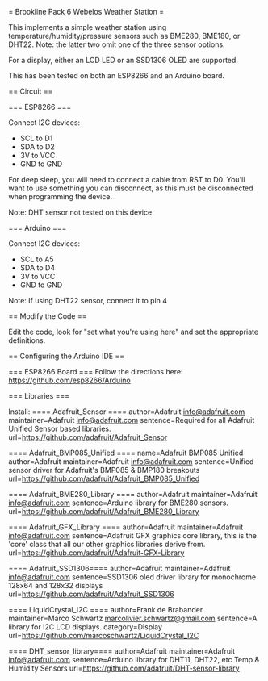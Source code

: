 
= Brookline Pack 6 Webelos Weather Station =

This implements a simple weather station using temperature/humidity/pressure
sensors such as BME280, BME180, or DHT22. Note: the latter two omit one of the three
sensor options.

For a display, either an LCD LED or an SSD1306 OLED are supported.

This has been tested on both an ESP8266 and an Arduino board.

== Circuit ==

=== ESP8266 ===

Connect I2C devices:
* SCL to D1
* SDA to D2
* 3V  to VCC
* GND to GND

For deep sleep, you will need
to connect a cable from RST to D0. You'll want
to use something you can disconnect, as this must
be disconnected when programming the device.

Note: DHT sensor not tested on this device.

=== Arduino ===

Connect I2C devices:
* SCL to A5
* SDA to D4
* 3V  to VCC
* GND to GND

Note: If using DHT22 sensor, connect it to pin 4

== Modify the Code ==

Edit the code, look for "set what you're using here"
and set the appropriate definitions.


== Configuring the Arduino IDE ==

=== ESP8266 Board ===
Follow the directions here:
https://github.com/esp8266/Arduino


=== Libraries ===

Install:
==== Adafruit_Sensor ====
author=Adafruit <info@adafruit.com>
maintainer=Adafruit <info@adafruit.com>
sentence=Required for all Adafruit Unified Sensor based libraries.
url=https://github.com/adafruit/Adafruit_Sensor

==== Adafruit_BMP085_Unified ====
name=Adafruit BMP085 Unified
author=Adafruit
maintainer=Adafruit <info@adafruit.com>
sentence=Unified sensor driver for Adafruit's BMP085 & BMP180 breakouts
url=https://github.com/adafruit/Adafruit_BMP085_Unified

==== Adafruit_BME280_Library ====
author=Adafruit
maintainer=Adafruit <info@adafruit.com>
sentence=Arduino library for BME280 sensors.
url=https://github.com/adafruit/Adafruit_BME280_Library


==== Adafruit_GFX_Library ====
author=Adafruit
maintainer=Adafruit <info@adafruit.com>
sentence=Adafruit GFX graphics core library, this is the 'core' class that all our other graphics libraries derive from.
url=https://github.com/adafruit/Adafruit-GFX-Library


==== Adafruit_SSD1306====
author=Adafruit
maintainer=Adafruit <info@adafruit.com>
sentence=SSD1306 oled driver library for monochrome 128x64 and 128x32 displays
url=https://github.com/adafruit/Adafruit_SSD1306


==== LiquidCrystal_I2C ====
author=Frank de Brabander
maintainer=Marco Schwartz <marcolivier.schwartz@gmail.com>
sentence=A library for I2C LCD displays.
category=Display
url=https://github.com/marcoschwartz/LiquidCrystal_I2C

==== DHT_sensor_library====
author=Adafruit
maintainer=Adafruit <info@adafruit.com>
sentence=Arduino library for DHT11, DHT22, etc Temp & Humidity Sensors
url=https://github.com/adafruit/DHT-sensor-library

